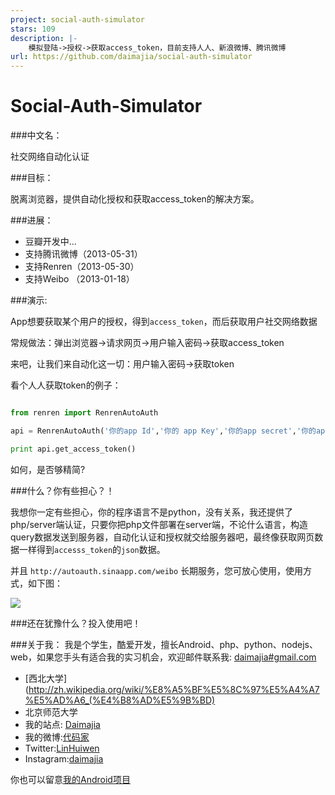 ```yaml
---
project: social-auth-simulator
stars: 109
description: |-
    模拟登陆->授权->获取access_token，目前支持人人、新浪微博、腾讯微博
url: https://github.com/daimajia/social-auth-simulator
---
```


Social-Auth-Simulator
===============

###中文名：

社交网络自动化认证

###目标：

脱离浏览器，提供自动化授权和获取access_token的解决方案。

###进展：

* 豆瓣开发中...
*	支持腾讯微博（2013-05-31）
*	支持Renren（2013-05-30）
*	支持Weibo （2013-01-18）

###演示:

App想要获取某个用户的授权，得到`access_token`，而后获取用户社交网络数据

常规做法：弹出浏览器->请求网页->用户输入密码->获取access_token

来吧，让我们来自动化这一切：用户输入密码->获取token

看个人人获取token的例子：

```python

from renren import RenrenAutoAuth

api = RenrenAutoAuth('你的app Id','你的 app Key','你的app secret','你的app redirect uri','人人账号','人人密码')

print api.get_access_token()

```

如何，是否够精简?

###什么？你有些担心？！

我想你一定有些担心，你的程序语言不是python，没有关系，我还提供了php/server端认证，只要你把php文件部署在server端，不论什么语言，构造query数据发送到服务器，自动化认证和授权就交给服务器吧，最终像获取网页数据一样得到`accesss_token`的`json`数据。

并且 `http://autoauth.sinaapp.com/weibo` 长期服务，您可放心使用，使用方式，如下图：

![](http://ww4.sinaimg.cn/mw690/610dc034jw1e8tbude577j20jt0ggdhn.jpg)

###还在犹豫什么？投入使用吧！

###关于我：
我是个学生，酷爱开发，擅长Android、php、python、nodejs、web，如果您手头有适合我的实习机会，欢迎邮件联系我:  [daimajia#gmail.com](mailto:daimajia@gmail.com)

*	[西北大学](http://zh.wikipedia.org/wiki/%E8%A5%BF%E5%8C%97%E5%A4%A7%E5%AD%A6_(%E4%B8%AD%E5%9B%BD)
*	北京师范大学
*	我的站点: [Daimajia](http://www.zhan-dui.com)
*	我的微博:[代码家](http://weibo.com/daimajia)
*	Twitter:[LinHuiwen](http://twitter.com/LinHuiwen)
*	Instagram:[daimajia](http://instagram.com/daimajia)

你也可以留意[我的Android项目](https://github.com/xuanqinanhai/little-bear-dictionary)









